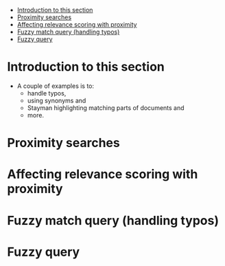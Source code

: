 - [Introduction to this section](#introduction-to-this-section)
- [Proximity searches](#proximity-searches)
- [Affecting relevance scoring with proximity](#affecting-relevance-scoring-with-proximity)
- [Fuzzy match query (handling typos)](#fuzzy-match-query-handling-typos)
- [Fuzzy query](#fuzzy-query)

# Introduction to this section

- A couple of examples is to:
  - handle typos,
  - using synonyms and
  - Stayman highlighting matching parts of documents and
  - more.

# Proximity searches

# Affecting relevance scoring with proximity

# Fuzzy match query (handling typos)

# Fuzzy query
